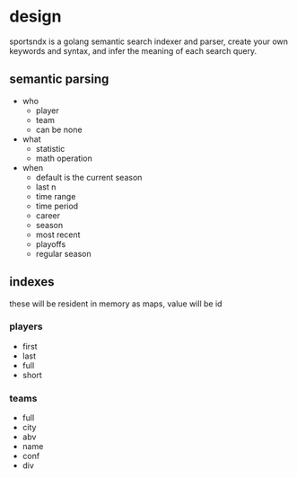 # design

sportsndx is a golang semantic search indexer and parser, create your own keywords and syntax, and infer the meaning of each search query.

## semantic parsing

* who
  * player
  * team
  * can be none
* what
  * statistic
  * math operation
* when
  * default is the current season
  * last n
  * time range
  * time period
  * career
  * season
  * most recent
  * playoffs
  * regular season

## indexes

these will be resident in memory as maps, value will be
id

### players

* first
* last
* full
* short

### teams

* full
* city
* abv
* name
* conf
* div

